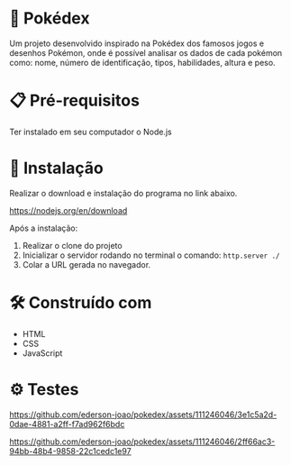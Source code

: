 # :rocket: Pokédex
Um projeto desenvolvido inspirado na Pokédex dos famosos jogos e desenhos Pokémon, onde é possível analisar os dados de cada pokémon como: nome, número de identificação, tipos, habilidades, altura e peso.

# :clipboard: Pré-requisitos
Ter instalado em seu computador o Node.js

# :wrench: Instalação

Realizar o download e instalação do programa no link abaixo. 

https://nodejs.org/en/download

Após a instalação:
1. Realizar o clone do projeto
2. Inicializar o servidor rodando no terminal o comando: `http.server ./`
3. Colar a URL gerada no navegador.

# :hammer_and_wrench: Construído com
* HTML
* CSS 
* JavaScript

# :gear: Testes
https://github.com/ederson-joao/pokedex/assets/111246046/3e1c5a2d-0dae-4881-a2ff-f7ad962f6bdc

https://github.com/ederson-joao/pokedex/assets/111246046/2ff66ac3-94bb-48b4-9858-22c1cedc1e97


